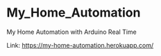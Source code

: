 # My_Home_Automation
My Home Automation with Arduino Real Time

Link: https://my-home-automation.herokuapp.com/

